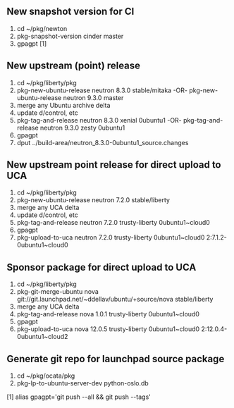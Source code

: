 New snapshot version for CI
---------------------------
1. cd ~/pkg/newton
2. pkg-snapshot-version cinder master
3. gpagpt [1]

New upstream (point) release
----------------------------
1. cd ~/pkg/liberty/pkg
2. pkg-new-ubuntu-release neutron 8.3.0 stable/mitaka -OR- pkg-new-ubuntu-release neutron 9.3.0 master
3. merge any Ubuntu archive delta
4. update d/control, etc
5. pkg-tag-and-release neutron 8.3.0 xenial 0ubuntu1 -OR- pkg-tag-and-release neutron 9.3.0 zesty 0ubuntu1
6. gpagpt
7. dput ../build-area/neutron_8.3.0-0ubuntu1_source.changes

New upstream point release for direct upload to UCA
---------------------------------------------------
1. cd ~/pkg/liberty/pkg
2. pkg-new-ubuntu-release neutron 7.2.0 stable/liberty
3. merge any UCA delta
4. update d/control, etc
5. pkg-tag-and-release neutron 7.2.0 trusty-liberty 0ubuntu1~cloud0
6. gpagpt
7. pkg-upload-to-uca neutron 7.2.0 trusty-liberty 0ubuntu1~cloud0 2:7.1.2-0ubuntu1~cloud0

Sponsor package for direct upload to UCA
----------------------------------------
1. cd ~/pkg/liberty/pkg
2. pkg-git-merge-ubuntu nova git://git.launchpad.net/~ddellav/ubuntu/+source/nova stable/liberty
3. merge any UCA delta
4. pkg-tag-and-release nova 1.0.1 trusty-liberty 0ubuntu1~cloud0
5. gpagpt
6. pkg-upload-to-uca nova 12.0.5 trusty-liberty 0ubuntu1~cloud0 2:12.0.4-0ubuntu1~cloud2

Generate git repo for launchpad source package
----------------------------------------------
1. cd ~/pkg/ocata/pkg
2. pkg-lp-to-ubuntu-server-dev python-oslo.db

[1] alias gpagpt='git push --all && git push --tags'
